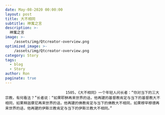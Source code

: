 ```yaml
---
date: May-08-2020 00:00:00
layout: post
title: 大不相同
subtitle: 神寓之言
description: >-
  神寓之言
image: >-
    /assets/img/Qtcreator-overview.png
optimized_image: >-
    /assets/img/Qtcreator-overview.png
category: Story
tags:
  - blog
  - Story
author: Ron
paginate: true
---
```


							　　1505，《大不相同》一个年轻人问长者：“你对当下的三大宗教，有何看法？”长者说：“如果耶稣再来世界的话，他再建的基督教肯定与当下的基督教大不相同，如果释迦摩尼再来世界的话，他再建的佛教肯定与当下的佛教大不相同，如果穆罕穆德再来世界的话，他再建的伊斯兰教肯定与当下的伊斯兰教大不相同。”
							
							
						